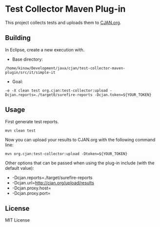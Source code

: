 # Test Collector Maven Plug-in

This project collects tests and uploads them to [CJAN.org](http://cjan.org).

## Building

In Eclipse, create a new execution with.

* Base directory:

`/home/kinow/Development/java/cjan/test-collector-maven-plugin/src/it/simple-it`

* Goal:

`-e -X clean test org.cjan:test-collector:upload -Dcjan.reports=./target0/surefire-reports -Dcjan.token=${YOUR_TOKEN}`

## Usage

First generate test reports.

`mvn clean test`

Now you can upload your results to CJAN.org with the following command line:

`mvn org.cjan:test-collector:upload -Dtoken=${YOUR_TOKEN}`

Other options that can be passed when using the plug-in include (with the default value):

* -Dcjan.reports=./target/surefire-reports
* -Dcjan.url=http://cjan.org/upload/results
* -Dcjan.proxy.host=
* -Dcjan.proxy.port=

## License

MIT License
